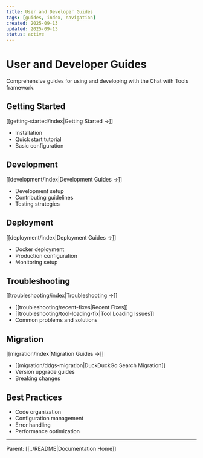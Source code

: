 ```yaml
---
title: User and Developer Guides
tags: [guides, index, navigation]
created: 2025-09-13
updated: 2025-09-13
status: active
---
```


# User and Developer Guides

Comprehensive guides for using and developing with the Chat with Tools framework.

## Getting Started
[[getting-started/index|Getting Started →]]
- Installation
- Quick start tutorial
- Basic configuration

## Development
[[development/index|Development Guides →]]
- Development setup
- Contributing guidelines
- Testing strategies

## Deployment
[[deployment/index|Deployment Guides →]]
- Docker deployment
- Production configuration
- Monitoring setup

## Troubleshooting
[[troubleshooting/index|Troubleshooting →]]
- [[troubleshooting/recent-fixes|Recent Fixes]]
- [[troubleshooting/tool-loading-fix|Tool Loading Issues]]
- Common problems and solutions

## Migration
[[migration/index|Migration Guides →]]
- [[migration/ddgs-migration|DuckDuckGo Search Migration]]
- Version upgrade guides
- Breaking changes

## Best Practices
- Code organization
- Configuration management
- Error handling
- Performance optimization

---

Parent: [[../README|Documentation Home]]

